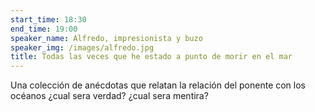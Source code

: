 ```yaml
---
start_time: 18:30
end_time: 19:00
speaker_name: Alfredo, impresionista y buzo
speaker_img: /images/alfredo.jpg
title: Todas las veces que he estado a punto de morir en el mar
---
```


Una colección de anécdotas que relatan la relación del ponente con los océanos ¿cual sera verdad? ¿cual sera mentira?